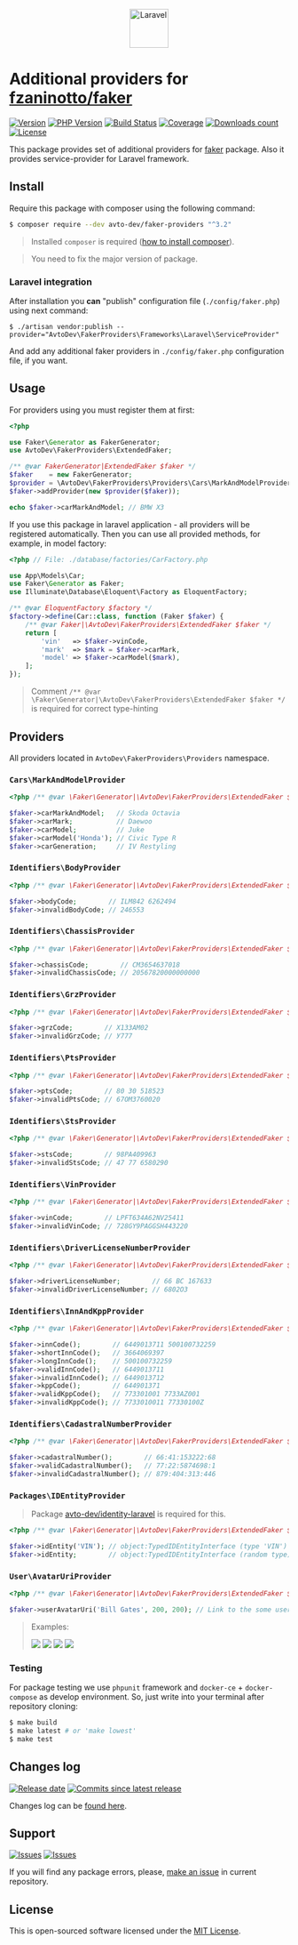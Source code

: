 <p align="center">
  <img src="https://hsto.org/webt/0v/qb/0p/0vqb0pp6ntyyd8mbdkkj0wsllwo.png" alt="Laravel" width="70" height="70" />
</p>

# Additional providers for [fzaninotto/faker][faker]

[![Version][badge_packagist_version]][link_packagist]
[![PHP Version][badge_php_version]][link_packagist]
[![Build Status][badge_build_status]][link_build_status]
[![Coverage][badge_coverage]][link_coverage]
[![Downloads count][badge_downloads_count]][link_packagist]
[![License][badge_license]][link_license]

This package provides set of additional providers for [faker][faker] package. Also it provides service-provider for Laravel framework.

## Install

Require this package with composer using the following command:

```bash
$ composer require --dev avto-dev/faker-providers "^3.2"
```

> Installed `composer` is required ([how to install composer][getcomposer]).

> You need to fix the major version of package.

### Laravel integration

After installation you **can** "publish" configuration file (`./config/faker.php`) using next command:

```shell
$ ./artisan vendor:publish --provider="AvtoDev\FakerProviders\Frameworks\Laravel\ServiceProvider"
```

And add any additional faker providers in `./config/faker.php` configuration file, if you want.

## Usage

For providers using you must register them at first:

```php
<?php

use Faker\Generator as FakerGenerator;
use AvtoDev\FakerProviders\ExtendedFaker;

/** @var FakerGenerator|ExtendedFaker $faker */
$faker    = new FakerGenerator;
$provider = \AvtoDev\FakerProviders\Providers\Cars\MarkAndModelProvider::class;
$faker->addProvider(new $provider($faker));

echo $faker->carMarkAndModel; // BMW X3
```

If you use this package in laravel application - all providers will be registered automatically. Then you can use all provided methods, for example, in model factory:

```php
<?php // File: ./database/factories/CarFactory.php

use App\Models\Car;
use Faker\Generator as Faker;
use Illuminate\Database\Eloquent\Factory as EloquentFactory;

/** @var EloquentFactory $factory */
$factory->define(Car::class, function (Faker $faker) {
    /** @var Faker|\AvtoDev\FakerProviders\ExtendedFaker $faker */
    return [
        'vin'   => $faker->vinCode,
        'mark'  => $mark = $faker->carMark,
        'model' => $faker->carModel($mark),
    ];
});
```

> Comment `/** @var \Faker\Generator|\AvtoDev\FakerProviders\ExtendedFaker $faker */` is required for correct type-hinting

## Providers

All providers located in `AvtoDev\FakerProviders\Providers` namespace.

### `Cars\MarkAndModelProvider`

```php
<?php /** @var \Faker\Generator|\AvtoDev\FakerProviders\ExtendedFaker $faker */

$faker->carMarkAndModel;   // Skoda Octavia
$faker->carMark;           // Daewoo
$faker->carModel;          // Juke
$faker->carModel('Honda'); // Civic Type R
$faker->carGeneration;     // IV Restyling
```

### `Identifiers\BodyProvider`

```php
<?php /** @var \Faker\Generator|\AvtoDev\FakerProviders\ExtendedFaker $faker */

$faker->bodyCode;        // ILМ842 6262494
$faker->invalidBodyCode; // 246553
```

### `Identifiers\ChassisProvider`

```php
<?php /** @var \Faker\Generator|\AvtoDev\FakerProviders\ExtendedFaker $faker */

$faker->chassisCode;        // СM3654637018
$faker->invalidChassisCode; // 20567820000000000
```

### `Identifiers\GrzProvider`

```php
<?php /** @var \Faker\Generator|\AvtoDev\FakerProviders\ExtendedFaker $faker */

$faker->grzCode;        // Х133АМ02
$faker->invalidGrzCode; // У777
```

### `Identifiers\PtsProvider`

```php
<?php /** @var \Faker\Generator|\AvtoDev\FakerProviders\ExtendedFaker $faker */

$faker->ptsCode;        // 80 30 518523
$faker->invalidPtsCode; // 67ОМ3760020
```

### `Identifiers\StsProvider`

```php
<?php /** @var \Faker\Generator|\AvtoDev\FakerProviders\ExtendedFaker $faker */

$faker->stsCode;        // 98РА409963
$faker->invalidStsCode; // 47 77 6580290
```

### `Identifiers\VinProvider`

```php
<?php /** @var \Faker\Generator|\AvtoDev\FakerProviders\ExtendedFaker $faker */

$faker->vinCode;        // LPFT634A62NV25411
$faker->invalidVinCode; // 728GY9PAGGSH443220
```

### `Identifiers\DriverLicenseNumberProvider`

```php
<?php /** @var \Faker\Generator|\AvtoDev\FakerProviders\ExtendedFaker $faker */

$faker->driverLicenseNumber;        // 66 ВС 167633
$faker->invalidDriverLicenseNumber; // 6802О3
```

### `Identifiers\InnAndKppProvider`

```php
<?php /** @var \Faker\Generator|\AvtoDev\FakerProviders\ExtendedFaker $faker */

$faker->innCode();        // 6449013711 500100732259
$faker->shortInnCode();   // 3664069397
$faker->longInnCode();    // 500100732259
$faker->validInnCode();   // 6449013711
$faker->invalidInnCode(); // 6449013712
$faker->kppCode();        // 644901371
$faker->validKppCode();   // 773301001 7733AZ001
$faker->invalidKppCode(); // 7733010011 77330100Z
```

### `Identifiers\CadastralNumberProvider`

```php
<?php /** @var \Faker\Generator|\AvtoDev\FakerProviders\ExtendedFaker $faker */

$faker->cadastralNumber();        // 66:41:153222:68
$faker->validCadastralNumber();   // 77:22:5874698:1
$faker->invalidCadastralNumber(); // 879:404:313:446
```

### `Packages\IDEntityProvider`

> Package [avto-dev/identity-laravel][identity] is required for this.

```php
<?php /** @var \Faker\Generator|\AvtoDev\FakerProviders\ExtendedFaker $faker */

$faker->idEntity('VIN'); // object:TypedIDEntityInterface (type 'VIN')
$faker->idEntity;        // object:TypedIDEntityInterface (random type)
```

### `User\AvatarUriProvider`

```php
<?php /** @var \Faker\Generator|\AvtoDev\FakerProviders\ExtendedFaker $faker */

$faker->userAvatarUri('Bill Gates', 200, 200); // Link to the some user avatar
```

> Examples:
>
> ![](https://images.weserv.nl/?url=i.pravatar.cc/103?u=14d71035552fef7c92e4b5c611232830&w=50&h=50&t=square)
> ![](https://images.weserv.nl/?url=i.pravatar.cc/140?u=f7827bf44040a444ac855cd67adfb502&w=50&h=50&t=square)
> ![](https://images.weserv.nl/?url=i.pravatar.cc/191?u=40cd750bba9870f18aada2478b24840a&w=50&h=50&t=square)
> ![](https://images.weserv.nl/?url=i.pravatar.cc/170?u=89fefb193877ee62e29d1da5975dcc47&w=50&h=50&t=square)


### Testing

For package testing we use `phpunit` framework and `docker-ce` + `docker-compose` as develop environment. So, just write into your terminal after repository cloning:

```bash
$ make build
$ make latest # or 'make lowest'
$ make test
```

## Changes log

[![Release date][badge_release_date]][link_releases]
[![Commits since latest release][badge_commits_since_release]][link_commits]

Changes log can be [found here][link_changes_log].

## Support

[![Issues][badge_issues]][link_issues]
[![Issues][badge_pulls]][link_pulls]

If you will find any package errors, please, [make an issue][link_create_issue] in current repository.

## License

This is open-sourced software licensed under the [MIT License][link_license].

[badge_packagist_version]:https://img.shields.io/packagist/v/avto-dev/faker-providers.svg?maxAge=180
[badge_php_version]:https://img.shields.io/packagist/php-v/avto-dev/faker-providers.svg?longCache=true
[badge_build_status]:https://img.shields.io/github/workflow/status/avto-dev/faker-providers/tests/master
[badge_coverage]:https://img.shields.io/codecov/c/github/avto-dev/faker-providers/master.svg?maxAge=60
[badge_downloads_count]:https://img.shields.io/packagist/dt/avto-dev/faker-providers.svg?maxAge=180
[badge_license]:https://img.shields.io/packagist/l/avto-dev/faker-providers.svg?longCache=true
[badge_release_date]:https://img.shields.io/github/release-date/avto-dev/faker-providers.svg?style=flat-square&maxAge=180
[badge_commits_since_release]:https://img.shields.io/github/commits-since/avto-dev/faker-providers/latest.svg?style=flat-square&maxAge=180
[badge_issues]:https://img.shields.io/github/issues/avto-dev/faker-providers.svg?style=flat-square&maxAge=180
[badge_pulls]:https://img.shields.io/github/issues-pr/avto-dev/faker-providers.svg?style=flat-square&maxAge=180
[link_releases]:https://github.com/avto-dev/faker-providers/releases
[link_packagist]:https://packagist.org/packages/avto-dev/faker-providers
[link_build_status]:https://github.com/avto-dev/faker-providers/actions
[link_coverage]:https://codecov.io/gh/avto-dev/faker-providers/
[link_changes_log]:https://github.com/avto-dev/faker-providers/blob/master/CHANGELOG.md
[link_issues]:https://github.com/avto-dev/faker-providers/issues
[link_create_issue]:https://github.com/avto-dev/faker-providers/issues/new/choose
[link_commits]:https://github.com/avto-dev/faker-providers/commits
[link_pulls]:https://github.com/avto-dev/faker-providers/pulls
[link_license]:https://github.com/avto-dev/faker-providers/blob/master/LICENSE
[getcomposer]:https://getcomposer.org/download/
[faker]:https://github.com/fzaninotto/Faker
[identity]:https://github.com/avto-dev/identity-laravel
